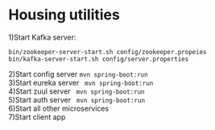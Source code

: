 # Housing utilities
1)Start Kafka server:
```
bin/zookeeper-server-start.sh config/zookeeper.propeies  
bin/kafka-server-start.sh config/server.properties
```
2)Start config server ``mvn spring-boot:run``  
3)Start eureka server `` mvn spring-boot:run``  
4)Start zuul server `` mvn spring-boot:run``  
5)Start auth server `` mvn spring-boot:run``  
6)Start all other microservices  
7)Start client app